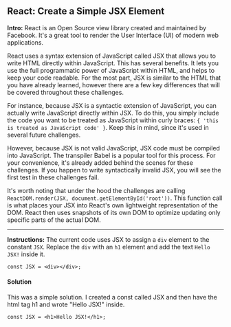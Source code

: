 ## React: Create a Simple JSX Element

**Intro:** React is an Open Source view library created and maintained by Facebook. It's a great tool to render the User Interface (UI) of modern web applications.

React uses a syntax extension of JavaScript called JSX that allows you to write HTML directly within JavaScript. This has several benefits. It lets you use the full programmatic power of JavaScript within HTML, and helps to keep your code readable. For the most part, JSX is similar to the HTML that you have already learned, however there are a few key differences that will be covered throughout these challenges.

For instance, because JSX is a syntactic extension of JavaScript, you can actually write JavaScript directly within JSX. To do this, you simply include the code you want to be treated as JavaScript within curly braces: `{ 'this is treated as JavaScript code' }`. Keep this in mind, since it's used in several future challenges.

However, because JSX is not valid JavaScript, JSX code must be compiled into JavaScript. The transpiler Babel is a popular tool for this process. For your convenience, it's already added behind the scenes for these challenges. If you happen to write syntactically invalid JSX, you will see the first test in these challenges fail.

It's worth noting that under the hood the challenges are calling `ReactDOM.render(JSX, document.getElementById('root'))`. This function call is what places your JSX into React's own lightweight representation of the DOM. React then uses snapshots of its own DOM to optimize updating only specific parts of the actual DOM.

------

**Instructions:** The current code uses JSX to assign a `div` element to the constant `JSX`. Replace the `div` with an `h1` element and add the text `Hello JSX!` inside it.

`````react
const JSX = <div></div>;
`````





#### Solution 

This was a simple solution. I created a const called JSX and then have the html tag h1 and wrote "Hello JSX!" inside. 

`````react
const JSX = <h1>Hello JSX!</h1>;
`````